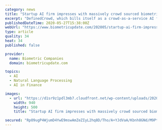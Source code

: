 ```yaml
---
category: news
title: "Startup AI firm impresses with massively crowd sourced biometrics algorithm training"
excerpt: "DefinedCrowd, which bills itself as a crowd-as-a-service AI firm, has closed a $50.5 million series B funding round destined for product development and the expansion of its sales and support"
publishedDateTime: 2020-05-27T15:38:00Z
webUrl: "https://www.biometricupdate.com/202005/startup-ai-firm-impresses-with-massively-crowd-sourced-biometrics-algorithm-training"
type: article
quality: 34
heat: 34
published: false

provider:
  name: Biometric Companies
  domain: biometricupdate.com

topics:
  - AI
  - Natural Language Processing
  - AI in Finance

images:
  - url: "https://d1sr9z1pdl3mb7.cloudfront.net/wp-content/uploads/2020/01/28183020/funding-round-biometrics-and-identity-verification.jpg"
    width: 940
    height: 500
    title: "Startup AI firm impresses with massively crowd sourced biometrics algorithm training"

secured: "RpO9ugP4WjumD4YwE9mswAmZeZIyL2hq8D/Tho/A+YJdVaA/Kbnh8GNd/M9PtEH53FJRScikA2qGt8p7Of/nzj2sk3WI65Sqy0h6ieSUFZLe+hdvIOQ9K3YHcENU1l+Eg7G6fep4/kylkJtsdxOdW4ifTow8DATF2fRJZIjL00LNJw1E9X4S3m/ZTexnc9HpsVh2qM1jH65QZF9Mrkh8WBSTstrMC55YjTxw8262taBi1wh+MWzz1h5Lxx91nk8CFdWEOUFQad2nTVG4OdjmH4YScnJiSkplP7bm3Ar5DNY+28f5gWfW6uvSzaghiZPc7ik6NpGteeI0xbE3c+TPnvshFiWpySTH2sLYsM2MpbMdx/oIVdgGfuT0oiOFv74O5T7yexVoV8X7UTy6+LCfto3otludGWhmiquBZl2v/3Wc+7etdcVowAZe8Q/+TAIET21ZdClKR0gcPrSAaEMsy89fJoi71BkiKvjbzoZCdDU=;lOMpRD4YnN58ghxrdKD+vw=="
---
```


